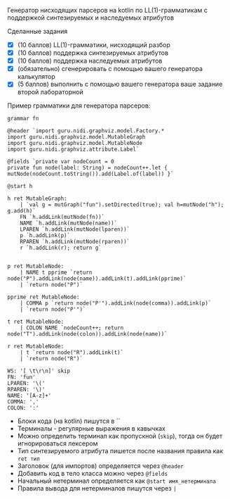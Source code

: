 Генератор нисходящих парсеров на kotlin по LL(1)-грамматикам с поддержкой синтезируемых и наследуемых атрибутов

Сделанные задания
- [x] (10 баллов) LL(1)-грамматики, нисходящий разбор
- [x] (10 баллов) поддержка синтезируемых атрибутов
- [x] (10 баллов) поддержка наследуемых атрибутов
- [x] (обязательно) сгенерировать с помощью вашего генератора калькулятор
- [x] (5 баллов) выполнить с помощью вашего генератора ваше задание второй лабораторной

Пример грамматики для генератора парсеров:
```
grammar fn

@header `import guru.nidi.graphviz.model.Factory.*
import guru.nidi.graphviz.model.MutableGraph
import guru.nidi.graphviz.model.MutableNode
import guru.nidi.graphviz.attribute.Label`

@fields `private var nodeCount = 0
private fun node(label: String) = nodeCount++.let { mutNode(nodeCount.toString()).add(Label.of(label)) }`

@start h

h ret MutableGraph:
    | `val g = mutGraph("fun").setDirected(true); val h=mutNode("h"); g.add(h)`
    FN `h.addLink(mutNode(fn))`
    NAME `h.addLink(mutNode(name))`
    LPAREN `h.addLink(mutNode(lparen))`
    p `h.addLink(p)`
    RPAREN `h.addLink(mutNode(rparen))`
    r `h.addLink(r); return g`


p ret MutableNode:
    | NAME t pprime `return node("P").addLink(node(name)).addLink(t).addLink(pprime)`
    | `return node("P")`

pprime ret MutableNode:
    | COMMA p `return node("P'").addLink(node(comma)).addLink(p)`
    | `return node("P'")`

t ret MutableNode:
    | COLON NAME `nodeCount++; return node("T").addLink(node(colon)).addLink(node(name))`

r ret MutableNode:
    | t `return node("R").addLink(t)`
    | `return node("R")`

WS: '[ \t\r\n]' skip
FN: 'fun'
LPAREN: '\('
RPAREN: '\)'
NAME: '[A-z]+'
COMMA: ','
COLON: ':'
```

- Блоки кода (на kotlin) пишутся в ``
- Терминалы - регулярные выражения в кавычках
- Можно определить терминал как пропускной (`skip`), тогда он будет игнорироваться лексером
- Тип синтезируемого атрибута пишется после названия правила как `ret тип`
- Заголовок (для импортов) определяется через `@header`
- Добавить код в тело класса можно через `@fields`
- Начальный нетерминал определяется как `@start имя_нетерминала`
- Правила вывода для нетерминалов пишутся через `|`
